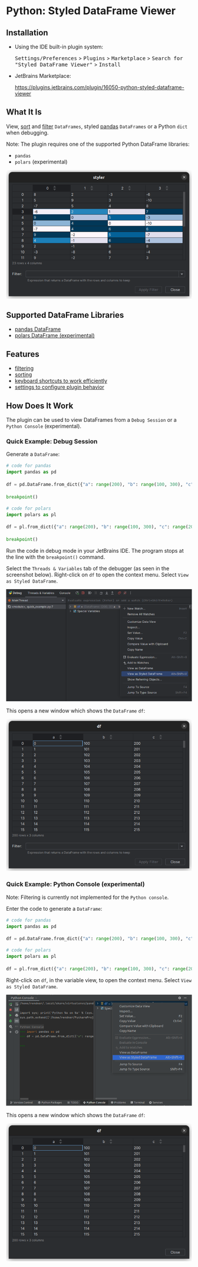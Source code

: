# Python: Styled DataFrame Viewer

## Installation

- Using the IDE built-in plugin system:

  <kbd>Settings/Preferences</kbd> > <kbd>Plugins</kbd> > <kbd>Marketplace</kbd> > <kbd>Search for "Styled DataFrame Viewer"</kbd> >
  <kbd>Install</kbd>


- JetBrains Marketplace:

  https://plugins.jetbrains.com/plugin/16050-python-styled-dataframe-viewer



## What It Is
View, [sort](./docs/SORTING.md) and [filter](./docs/FILTERING.md) `DataFrames`, styled [pandas](https://pandas.pydata.org/docs/getting_started/index.html) `DataFrames` or a Python `dict` when debugging.

Note: The plugin requires one of the supported Python DataFrame libraries:
- `pandas`
- `polars` (experimental)

![preview of the plugin](./docs/images/plugin_preview.png)

## Supported DataFrame Libraries
- [pandas DataFrame](./docs/PANDAS_DATAFRAME.md)
- [polars DataFrame (experimental)](./docs/POLARS_DATAFRAME.md)

## Features
- [filtering](./docs/FILTERING.md)
- [sorting](./docs/SORTING.md)
- [keyboard shortcuts to work efficiently](./docs/KEYBOARD_SHORTCUTS.md)
- [settings to configure plugin behavior](./docs/SETTINGS.md)

## How Does It Work
The plugin can be used to view DataFrames from a `Debug Session` or a `Python Console` (experimental).


### Quick Example: Debug Session
Generate a `DataFrame`:
```python
# code for pandas
import pandas as pd

df = pd.DataFrame.from_dict({"a": range(200), "b": range(100, 300), "c": range(200, 400)})

breakpoint()
```

```python
# code for polars
import polars as pl

df = pl.from_dict({"a": range(200), "b": range(100, 300), "c": range(200, 400)})

breakpoint()
```

Run the code in debug mode in your JetBrains IDE. The program stops at the line with the `breakpoint()` command.

Select the `Threads & Variables` tab of the debugger (as seen in the screenshot below).
Right-click on `df` to open the context menu. Select `View as Styled DataFrame`.

![select view as action](./docs/images/quick_example-view_as_action.png)

This opens a new window which shows the `DataFrame` `df`:

![DataFrame df](./docs/images/quick_example-dialog.png)

### Quick Example: Python Console (experimental)
Note: Filtering is currently not implemented for the `Python console`.


Enter the code to generate a `DataFrame`:
```python
# code for pandas
import pandas as pd

df = pd.DataFrame.from_dict({"a": range(200), "b": range(100, 300), "c": range(200, 400)})
```

```python
# code for polars
import polars as pl

df = pl.from_dict({"a": range(200), "b": range(100, 300), "c": range(200, 400)})
```

Right-click on `df`, in the variable view, to open the context menu. Select `View as Styled DataFrame`.

![select view as action](./docs/images/quick_example_console-view_as_action.png)

This opens a new window which shows the `DataFrame` `df`:

![DataFrame df](./docs/images/quick_example_console-dialog.png)